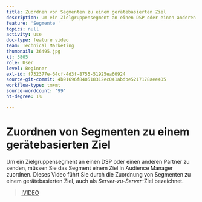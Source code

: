 ```yaml
---
title: Zuordnen von Segmenten zu einem gerätebasierten Ziel
description: Um ein Zielgruppensegment an einen DSP oder einen anderen Partner zu senden, müssen Sie das Segment einem Ziel in Audience Manager zuordnen. Dieses Video führt Sie durch die Zuordnung von Segmenten zu einem gerätebasierten Ziel, das auch als "Server-zu-Server"-Ziel bezeichnet wird.
feature: 'Segmente '
topics: null
activity: use
doc-type: feature video
team: Technical Marketing
thumbnail: 36495.jpg
kt: 5805
role: User
level: Beginner
exl-id: f732377e-64cf-4d3f-8755-51925ea60924
source-git-commit: 4b91696f840518312ec041abdbe5217178aee405
workflow-type: tm+mt
source-wordcount: '99'
ht-degree: 1%

---
```


# Zuordnen von Segmenten zu einem gerätebasierten Ziel

Um ein Zielgruppensegment an einen DSP oder einen anderen Partner zu senden, müssen Sie das Segment einem Ziel in Audience Manager zuordnen. Dieses Video führt Sie durch die Zuordnung von Segmenten zu einem gerätebasierten Ziel, auch als _Server-zu-Server_-Ziel bezeichnet.

>[!VIDEO](https://video.tv.adobe.com/v/36495/?quality=12&learn=on)
